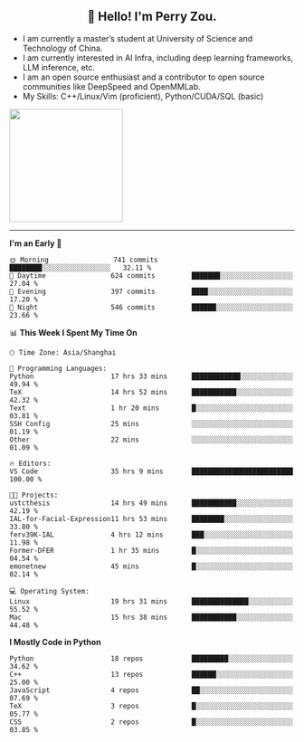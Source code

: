 <h2 align="center">👋 Hello! I'm Perry Zou.</h2>

- I am currently a master’s student at University of Science and Technology of China.
- I am currently interested in AI Infra, including deep learning frameworks, LLM inference, etc.
- I am an open source enthusiast and a contributor to open source communities like DeepSpeed and OpenMMLab.
- My Skills: C++/Linux/Vim (proficient), Python/CUDA/SQL (basic)

<img height=200 align="center" src="https://github-readme-stats.vercel.app/api?username=zonepg" />

-------

<!--START_SECTION:waka-->
**I'm an Early 🐤** 

```text
🌞 Morning                741 commits         ████████░░░░░░░░░░░░░░░░░   32.11 % 
🌆 Daytime                624 commits         ███████░░░░░░░░░░░░░░░░░░   27.04 % 
🌃 Evening                397 commits         ████░░░░░░░░░░░░░░░░░░░░░   17.20 % 
🌙 Night                  546 commits         ██████░░░░░░░░░░░░░░░░░░░   23.66 % 
```


📊 **This Week I Spent My Time On** 

```text
🕑︎ Time Zone: Asia/Shanghai

💬 Programming Languages: 
Python                   17 hrs 33 mins      ████████████░░░░░░░░░░░░░   49.94 % 
TeX                      14 hrs 52 mins      ███████████░░░░░░░░░░░░░░   42.32 % 
Text                     1 hr 20 mins        █░░░░░░░░░░░░░░░░░░░░░░░░   03.81 % 
SSH Config               25 mins             ░░░░░░░░░░░░░░░░░░░░░░░░░   01.19 % 
Other                    22 mins             ░░░░░░░░░░░░░░░░░░░░░░░░░   01.09 % 

🔥 Editors: 
VS Code                  35 hrs 9 mins       █████████████████████████   100.00 % 

🐱‍💻 Projects: 
ustcthesis               14 hrs 49 mins      ███████████░░░░░░░░░░░░░░   42.19 % 
IAL-for-Facial-Expression11 hrs 53 mins      ████████░░░░░░░░░░░░░░░░░   33.80 % 
ferv39K-IAL              4 hrs 12 mins       ███░░░░░░░░░░░░░░░░░░░░░░   11.98 % 
Former-DFER              1 hr 35 mins        █░░░░░░░░░░░░░░░░░░░░░░░░   04.54 % 
emonetnew                45 mins             █░░░░░░░░░░░░░░░░░░░░░░░░   02.14 % 

💻 Operating System: 
Linux                    19 hrs 31 mins      ██████████████░░░░░░░░░░░   55.52 % 
Mac                      15 hrs 38 mins      ███████████░░░░░░░░░░░░░░   44.48 % 
```

**I Mostly Code in Python** 

```text
Python                   18 repos            █████████░░░░░░░░░░░░░░░░   34.62 % 
C++                      13 repos            ██████░░░░░░░░░░░░░░░░░░░   25.00 % 
JavaScript               4 repos             ██░░░░░░░░░░░░░░░░░░░░░░░   07.69 % 
TeX                      3 repos             █░░░░░░░░░░░░░░░░░░░░░░░░   05.77 % 
CSS                      2 repos             █░░░░░░░░░░░░░░░░░░░░░░░░   03.85 % 
```




<!--END_SECTION:waka-->
